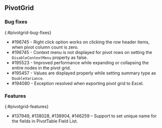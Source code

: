 ## PivotGrid

### Bug fixes
{:#pivotgrid-bug-fixes} 

*  \#196745 - Right click option works on clicking the row header items, when pivot column count is zero.
*  \#196745 - Context menu is not displayed for pivot rows on setting the `DisableContextMenu` property as false.
*  \#195523 - Improved performance while expanding or collapsing the entire nodes in the pivot grid.
*  \#195457 - Values are displayed properly while setting summary type as `DoubleVariance`.
*  \#194080 - Exception resolved when exporting pivot grid to Excel.

### Features
{:#pivotgrid-features}

*  \#137949, #138028, #138904, #146259 – Support to set unique name for the fields in PivotTable Field List.
